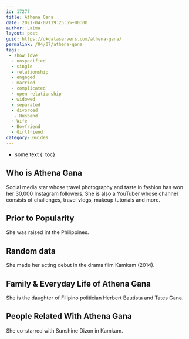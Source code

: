 ```yaml
---
id: 17277
title: Athena Gana
date: 2021-04-07T19:25:55+00:00
author: Laima
layout: post
guid: https://ukdataservers.com/athena-gana/
permalink: /04/07/athena-gana
tags:
 - show love
  - unspecified
  - single
  - relationship
  - engaged
  - married
  - complicated
  - open relationship
  - widowed
  - separated
  - divorced
   - Husband
  - Wife
  - Boyfriend
  - Girlfriend
category: Guides
---
```


* some text
{: toc}


## Who is Athena Gana
                  
                  
                  
Social media star whose travel photography and taste in fashion has won her 30,000 Instagram followers. She is also a YouTuber whose channel consists of challenges, travel vlogs, makeup tutorials and more. 
                  
              
            
              
            
                
                
                
## Prior to Popularity
                  
                  
                  
She was raised int the Philippines. 
                  
              
            
              
            
                
                
                
## Random data
                  
                  
                  
She made her acting debut in the drama film Kamkam (2014). 
                  
              
            
              
            
                
                
                
## Family & Everyday Life of Athena Gana
                  
                  
                  
She is the daughter of Filipino politician Herbert Bautista and Tates Gana. 
                  
              
            
              
            
                
                
                
## People Related With Athena Gana
                  
                  
                  
She co-starred with Sunshine Dizon in Kamkam. 
                  
              
            
              
            
                
              
            
              
              
            
            
              
            
          
          
          